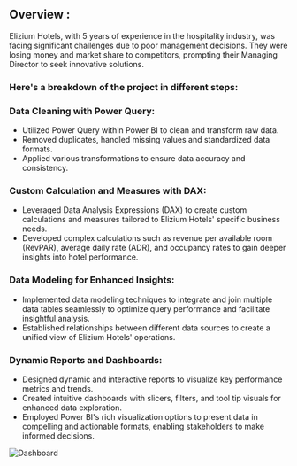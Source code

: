 ## Overview : 
Elizium Hotels, with 5 years of experience in the hospitality industry, was facing significant challenges due to poor management decisions. They were losing money and market share to competitors, prompting their Managing Director to seek innovative solutions.

### Here's a breakdown of the project in different steps:

### Data Cleaning with Power Query:
- Utilized Power Query within Power BI to clean and transform raw data.
- Removed duplicates, handled missing values and standardized data formats.
- Applied various transformations to ensure data accuracy and consistency.

### Custom Calculation and Measures with DAX:
- Leveraged Data Analysis Expressions (DAX) to create custom calculations and measures tailored to Elizium Hotels' specific business needs.
- Developed complex calculations such as revenue per available room (RevPAR), average daily rate (ADR), and occupancy rates to gain deeper insights into hotel performance.

### Data Modeling for Enhanced Insights:
- Implemented data modeling techniques to integrate and join multiple data tables seamlessly to optimize query performance and facilitate insightful analysis.
- Established relationships between different data sources to create a unified view of Elizium Hotels' operations.

### Dynamic Reports and Dashboards:
- Designed dynamic and interactive reports to visualize key performance metrics and trends.
- Created intuitive dashboards with slicers, filters, and tool tip visuals for enhanced data exploration.
- Employed Power BI's rich visualization options to present data in compelling and actionable formats, enabling stakeholders to make informed decisions.

![Dashboard](https://github.com/shubhammalik20/Power-Bi-Project/assets/135993334/f590cc72-8dfa-485f-b602-33c58addc81e)

